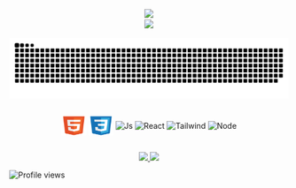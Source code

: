 <div align="center">
 <img src="https://github-profile-summary-cards.vercel.app/api/cards/profile-details?username=rdcodigo&theme=gruvbox"/>
</div>
<div align="center"> 
 <img src="https://github-readme-stats.vercel.app/api/top-langs/?username=rdcodigo&layout=7&theme=gruvbox&hide_border=true"/>
</div>

 ![Snake animation](https://github.com/ellen2121/ellen2121/blob/output/github-contribution-grid-snake.svg)
 
##

<div align="center">
  </h3><img align="center" alt="HTML" height="35" width="45" src="https://raw.githubusercontent.com/devicons/devicon/master/icons/html5/html5-original.svg">
  <img align="center" alt="CSS" height="35" width="45" src="https://raw.githubusercontent.com/devicons/devicon/master/icons/css3/css3-original.svg">
  <img align="center" alt="Js" height="35" width="45" src="https://cdn.jsdelivr.net/gh/devicons/devicon/icons/javascript/javascript-original.svg">
  <img align="center" alt="React" height="35" width="45" src="https://cdn.jsdelivr.net/gh/devicons/devicon/icons/react/react-original.svg">
  <img align="center" alt="Tailwind" height="35" width="45" src="https://cdn.jsdelivr.net/gh/devicons/devicon/icons/tailwindcss/tailwindcss-plain.svg"> 
  <img align="center" alt="Node" height="35" width="45" src="https://cdn.jsdelivr.net/gh/devicons/devicon/icons/nodejs/nodejs-plain.svg">
</div>

##
 
<div align="center">
 <a href="https://www.linkedin.com/in/rdcodigo/" target="_blank"><img src="https://img.shields.io/badge/-LinkedIn-%230077B5?style=for-the-badge&logo=linkedin&logoColor=white"</a>
 <a href="https://page-three-orcin.vercel.app/" target="_blank"><img src="https://img.shields.io/badge/portfólio-important?style=for-the-badge&logo=About.me&logoColor=white"></a>
 <p align="left"> <img src="https://komarev.com/ghpvc/?username=rdcodigo&color=critical" alt="Profile views"/></p>
</div>
